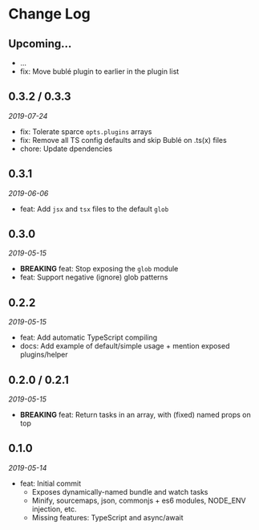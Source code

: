 # Change Log

## Upcoming...

- ... <!-- Add new lines here. Version number will be decided later -->
- fix: Move bublé plugin to earlier in the plugin list

## 0.3.2 / 0.3.3

_2019-07-24_

- fix: Tolerate sparce `opts.plugins` arrays
- fix: Remove all TS config defaults and skip Bublé on .ts(x) files
- chore: Update dpendencies

## 0.3.1

_2019-06-06_

- feat: Add `jsx` and `tsx` files to the default `glob`

## 0.3.0

_2019-05-15_

- **BREAKING** feat: Stop exposing the `glob` module
- feat: Support negative (ignore) glob patterns

## 0.2.2

_2019-05-15_

- feat: Add automatic TypeScript compiling
- docs: Add example of default/simple usage + mention exposed plugins/helper

## 0.2.0 / 0.2.1

_2019-05-15_

- **BREAKING** feat: Return tasks in an array, with (fixed) named props on top

## 0.1.0

_2019-05-14_

- feat: Initial commit
  - Exposes dynamically-named bundle and watch tasks
  - Minify, sourcemaps, json, commonjs + es6 modules, NODE_ENV injection, etc.
  - Missing features: TypeScript and async/await
